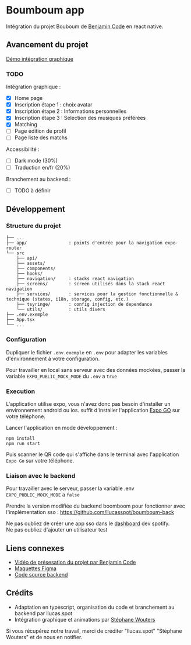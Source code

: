 # Boumboum app

Intégration du projet Bouboum de [Benjamin Code](https://www.youtube.com/watch?v=JDl3P7wZw50) en react native.

## Avancement du projet

[Démo intégration graphique](https://www.youtube.com/watch?v=QbPcjVUnF00&ab_channel=St%C3%A9phaneWouters)

### TODO

Intégration graphique :
- [x] Home page
- [x] Inscription étape 1 : choix avatar
- [x] Inscription étape 2 : Informations personnelles
- [x] Inscription étape 3 : Selection des musiques préférées
- [x] Matching
- [ ] Page édition de profil
- [ ] Page liste des matchs

Accessibilité :
- [ ] Dark mode (30%)
- [ ] Traduction en/fr (20%)

Branchement au backend :
- [ ] TODO à définir

## Développement

### Structure du projet

```
├── ...
├── app/                : points d'entrée pour la navigation expo-router
└── src
    ├── api/
    ├── assets/
    ├── components/
    ├── hooks/
    ├── navigation/     : stacks react navigation
    ├── screens/        : screen utilisés dans la stack react navigation
    ├── services/       : services pour la gestion fonctionnelle & technique (states, i18n, storage, config, etc.)
    ├── tsyringe/       : config injection de dependance
    └── utils/          : utils divers
├── .env.exemple
├── App.tsx
└── ...
```

### Configuration

Dupliquer le fichier `.env.exemple` en `.env` pour adapter les variables d'environnement à votre configuration.

Pour travailler en local sans serveur avec des données mockées, passer la variable `EXPO_PUBLIC_MOCK_MODE` du `.env` a `true`

### Execution  

L'application utilise expo, vous n'avez donc pas besoin d'installer un environnement android ou ios.
suffit d'installer l'application [Expo GO](https://expo.dev/client) sur votre téléphone.

Lancer l'application en mode développement :
```
npm install
npm run start
```

Puis scanner le QR code qui s'affiche dans le terminal avec l'application `Expo Go` sur votre téléphone.

### Liaison avec le backend

Pour travailler avec le serveur, passer la variable .env `EXPO_PUBLIC_MOCK_MODE` a `false`

Prendre la version modifiée du backend boomboom pour fonctionner avec l'implémentation sso :
https://github.com/llucasspot/boumboum-back



Ne pas oubliez de créer une app sso dans le [dashboard](https://developer.spotify.com/dashboard) dev spotify.  
Ne pas oubliez d'ajouter un utilisateur test


## Liens connexes

- [Vidéo de présesation du projet par  Benjamin Code](https://www.youtube.com/watch?v=JDl3P7wZw50&list=PL8x4xEF7H2YPU7ZFIACGiZmOEHY49IZ9E&ab_channel=BenjaminCode)
- [Maquettes Figma](https://www.figma.com/community/file/1316792772224536230/boumboum)
- [Code source backend](https://github.com/Benjamin-Code-YouTube/boumboum-back)

## Crédits

- Adaptation en typescript, organisation du code et branchement au backend par llucas.spot
- Intégration graphique et animations par [Stéphane Wouters](https://github.com/Doelia/boumboum-app)

Si vous récupérez notre travail, merci de créditer "llucas.spot" "Stéphane Wouters" et de nous en notifier.
